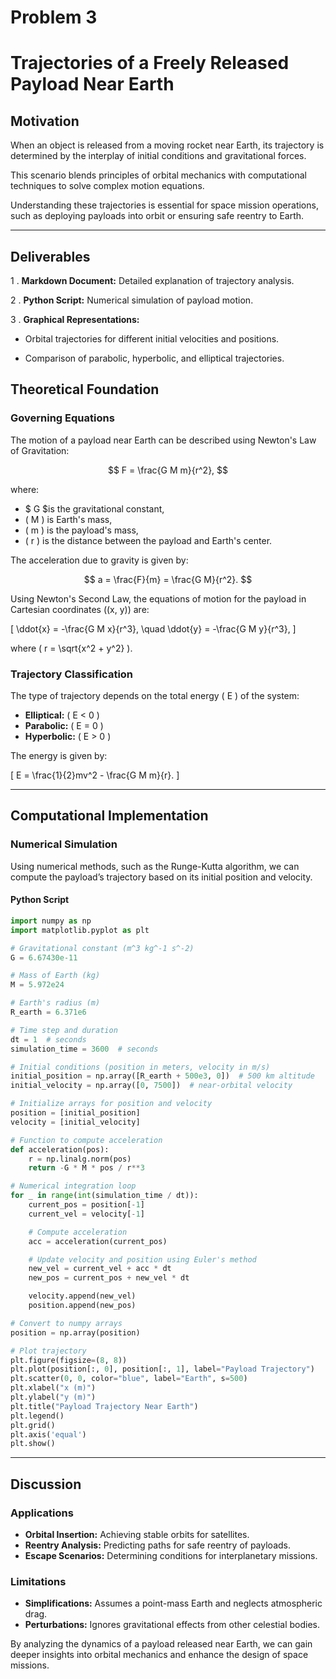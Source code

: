 # Problem 3

# Trajectories of a Freely Released Payload Near Earth

## Motivation

When an object is released from a moving rocket near Earth, its trajectory is determined by the interplay of initial conditions and gravitational forces. 

This scenario blends principles of orbital mechanics with computational techniques to solve complex motion equations. 

Understanding these trajectories is essential for space mission operations, such as deploying payloads into orbit or ensuring safe reentry to Earth.

---

## Deliverables
1 . **Markdown Document:** Detailed explanation of trajectory analysis.

2 . **Python Script:** Numerical simulation of payload motion.

3 . **Graphical Representations:**
    
-  Orbital trajectories for different initial velocities and positions.
    
    
-  Comparison of parabolic, hyperbolic, and elliptical trajectories.


## Theoretical Foundation

### Governing Equations

The motion of a payload near Earth can be described using Newton's Law of Gravitation:

$$
F = \frac{G M m}{r^2},
$$

where:
- $ G $is the gravitational constant,
- \( M \) is Earth's mass,
- \( m \) is the payload's mass,
- \( r \) is the distance between the payload and Earth's center.

The acceleration due to gravity is given by:

$$
a = \frac{F}{m} = \frac{G M}{r^2}.
$$

Using Newton's Second Law, the equations of motion for the payload in Cartesian coordinates \((x, y)\) are:

\[
\ddot{x} = -\frac{G M x}{r^3}, \quad \ddot{y} = -\frac{G M y}{r^3},
\]

where \( r = \sqrt{x^2 + y^2} \).

### Trajectory Classification
The type of trajectory depends on the total energy \( E \) of the system:
- **Elliptical:** \( E < 0 \)
- **Parabolic:** \( E = 0 \)
- **Hyperbolic:** \( E > 0 \)

The energy is given by:

\[
E = \frac{1}{2}mv^2 - \frac{G M m}{r}.
\]

---

## Computational Implementation

### Numerical Simulation
Using numerical methods, such as the Runge-Kutta algorithm, we can compute the payload’s trajectory based on its initial position and velocity.

#### Python Script
```python
import numpy as np
import matplotlib.pyplot as plt

# Gravitational constant (m^3 kg^-1 s^-2)
G = 6.67430e-11

# Mass of Earth (kg)
M = 5.972e24

# Earth's radius (m)
R_earth = 6.371e6

# Time step and duration
dt = 1  # seconds
simulation_time = 3600  # seconds

# Initial conditions (position in meters, velocity in m/s)
initial_position = np.array([R_earth + 500e3, 0])  # 500 km altitude
initial_velocity = np.array([0, 7500])  # near-orbital velocity

# Initialize arrays for position and velocity
position = [initial_position]
velocity = [initial_velocity]

# Function to compute acceleration
def acceleration(pos):
    r = np.linalg.norm(pos)
    return -G * M * pos / r**3

# Numerical integration loop
for _ in range(int(simulation_time / dt)):
    current_pos = position[-1]
    current_vel = velocity[-1]

    # Compute acceleration
    acc = acceleration(current_pos)

    # Update velocity and position using Euler's method
    new_vel = current_vel + acc * dt
    new_pos = current_pos + new_vel * dt

    velocity.append(new_vel)
    position.append(new_pos)

# Convert to numpy arrays
position = np.array(position)

# Plot trajectory
plt.figure(figsize=(8, 8))
plt.plot(position[:, 0], position[:, 1], label="Payload Trajectory")
plt.scatter(0, 0, color="blue", label="Earth", s=500)
plt.xlabel("x (m)")
plt.ylabel("y (m)")
plt.title("Payload Trajectory Near Earth")
plt.legend()
plt.grid()
plt.axis('equal')
plt.show()
```

---

## Discussion

### Applications
- **Orbital Insertion:** Achieving stable orbits for satellites.
- **Reentry Analysis:** Predicting paths for safe reentry of payloads.
- **Escape Scenarios:** Determining conditions for interplanetary missions.

### Limitations
- **Simplifications:** Assumes a point-mass Earth and neglects atmospheric drag.
- **Perturbations:** Ignores gravitational effects from other celestial bodies.

By analyzing the dynamics of a payload released near Earth, we can gain deeper insights into orbital mechanics and enhance the design of space missions.

